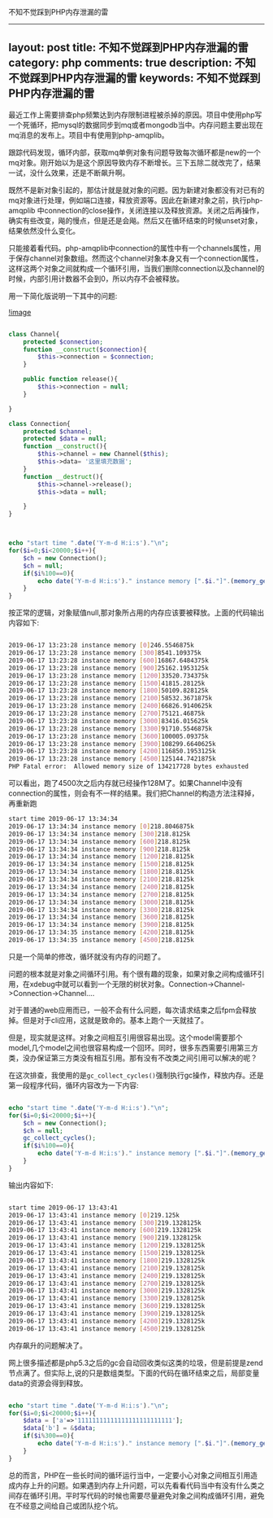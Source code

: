 不知不觉踩到PHP内存泄漏的雷

---
layout: post
title: 不知不觉踩到PHP内存泄漏的雷
category: php
comments: true
description: 不知不觉踩到PHP内存泄漏的雷
keywords: 不知不觉踩到PHP内存泄漏的雷
---


最近工作上需要排查php频繁达到内存限制进程被杀掉的原因。项目中使用php写一个死循环，把mysql的数据同步到mq或者mongodb当中。内存问题主要出现在mq消息的发布上。项目中有使用到php-amqplib。

跟踪代码发现，循环内部，获取mq单例对象有问题导致每次循环都是new的一个mq对象。刚开始以为是这个原因导致内存不断增长。三下五除二就改完了，结果一试，没什么效果，还是不断飙升啊。

既然不是新对象引起的，那估计就是就对象的问题。因为新建对象都没有对已有的mq对象进行处理，例如端口连接，释放资源等。因此在新建对象之前，执行php-amqplib 中connection的close操作，关闭连接以及释放资源。关闭之后再操作，确实有些改变，飚的慢点，但是还是会飚。然后又在循环结束的时候unset对象，结果依然没什么变化。

只能接着看代码。php-amqplib中connection的属性中有一个channels属性，用于保存channel对象数组。然而这个channel对象本身又有一个connection属性，这样这两个对象之间就构成一个循环引用，当我们删除connection以及channel的时候，内部引用计数器不会到0，所以内存不会被释放。

用一下简化版说明一下其中的问题:

[!image](http://blog.static.aiaiaini.com/blog-2019-06-27-01.JPG)

```php

class Channel{
    protected $connection;
    function __construct($connection){
        $this->connection = $connection;
    }

    public function release(){
        $this->connection = null;
    }

}

class Connection{
    protected $channel;
    protected $data = null;
    function __construct(){
        $this->channel = new Channel($this);
        $this->data= '这里填充数据';
    }
    function __destruct(){
        $this->channel->release();
        $this->data = null;

    }
}



echo "start time ".date('Y-m-d H:i:s')."\n";
for($i=0;$i<20000;$i++){
    $ch = new Connection();
    $ch = null;
    if($i%100==0){
        echo date('Y-m-d H:i:s')." instance memory [".$i."]".(memory_get_usage()/1024)."k\n";
    }
}

```

按正常的逻辑，对象赋值null,那对象所占用的内存应该要被释放。上面的代码输出内容如下:

```sh

2019-06-17 13:23:28 instance memory [0]246.5546875k
2019-06-17 13:23:28 instance memory [300]8541.109375k
2019-06-17 13:23:28 instance memory [600]16867.6484375k
2019-06-17 13:23:28 instance memory [900]25162.1953125k
2019-06-17 13:23:28 instance memory [1200]33520.734375k
2019-06-17 13:23:28 instance memory [1500]41815.28125k
2019-06-17 13:23:28 instance memory [1800]50109.828125k
2019-06-17 13:23:28 instance memory [2100]58532.3671875k
2019-06-17 13:23:28 instance memory [2400]66826.9140625k
2019-06-17 13:23:28 instance memory [2700]75121.46875k
2019-06-17 13:23:28 instance memory [3000]83416.015625k
2019-06-17 13:23:28 instance memory [3300]91710.5546875k
2019-06-17 13:23:28 instance memory [3600]100005.09375k
2019-06-17 13:23:28 instance memory [3900]108299.6640625k
2019-06-17 13:23:28 instance memory [4200]116850.1953125k
2019-06-17 13:23:28 instance memory [4500]125144.7421875k
PHP Fatal error:  Allowed memory size of 134217728 bytes exhausted

```

可以看出，跑了4500次之后内存就已经操作128M了。如果Channel中没有connection的属性，则会有不一样的结果。我们把Channel的构造方法注释掉，再重新跑

```sh
start time 2019-06-17 13:34:34
2019-06-17 13:34:34 instance memory [0]218.8046875k
2019-06-17 13:34:34 instance memory [300]218.8125k
2019-06-17 13:34:34 instance memory [600]218.8125k
2019-06-17 13:34:34 instance memory [900]218.8125k
2019-06-17 13:34:34 instance memory [1200]218.8125k
2019-06-17 13:34:34 instance memory [1500]218.8125k
2019-06-17 13:34:34 instance memory [1800]218.8125k
2019-06-17 13:34:34 instance memory [2100]218.8125k
2019-06-17 13:34:34 instance memory [2400]218.8125k
2019-06-17 13:34:34 instance memory [2700]218.8125k
2019-06-17 13:34:34 instance memory [3000]218.8125k
2019-06-17 13:34:34 instance memory [3300]218.8125k
2019-06-17 13:34:34 instance memory [3600]218.8125k
2019-06-17 13:34:34 instance memory [3900]218.8125k
2019-06-17 13:34:35 instance memory [4200]218.8125k
2019-06-17 13:34:35 instance memory [4500]218.8125k


```

只是一个简单的修改，循环就没有内存的问题了。

问题的根本就是对象之间循环引用。有个很有趣的现象，如果对象之间构成循环引用，在xdebug中就可以看到一个无限的树状对象。Connection->Channel->Connection->Channel....

对于普通的web应用而已，一般不会有什么问题，每次请求结束之后fpm会释放掉。但是对于cli应用，这就是致命的。基本上跑个一天就挂了。

但是，现实就是这样。对象之间相互引用很容易出现。这个model需要那个model,几个model之间也很容易构成一个回环。同时，很多东西需要引用第三方类，没办保证第三方类没有相互引用。那有没有不改类之间引用可以解决的呢？

在这次排查，我使用的是```gc_collect_cycles()```强制执行gc操作，释放内存。还是第一段程序代码，循环内容改为一下内容:

```php

echo "start time ".date('Y-m-d H:i:s')."\n";
for($i=0;$i<20000;$i++){
    $ch = new Connection();
    $ch = null;
    gc_collect_cycles();
    if($i%100==0){
        echo date('Y-m-d H:i:s')." instance memory [".$i."]".(memory_get_usage()/1024)."k\n";
    }
}
```

输出内容如下:

```sh

start time 2019-06-17 13:43:41
2019-06-17 13:43:41 instance memory [0]219.125k
2019-06-17 13:43:41 instance memory [300]219.1328125k
2019-06-17 13:43:41 instance memory [600]219.1328125k
2019-06-17 13:43:41 instance memory [900]219.1328125k
2019-06-17 13:43:41 instance memory [1200]219.1328125k
2019-06-17 13:43:41 instance memory [1500]219.1328125k
2019-06-17 13:43:41 instance memory [1800]219.1328125k
2019-06-17 13:43:41 instance memory [2100]219.1328125k
2019-06-17 13:43:41 instance memory [2400]219.1328125k
2019-06-17 13:43:41 instance memory [2700]219.1328125k
2019-06-17 13:43:41 instance memory [3000]219.1328125k
2019-06-17 13:43:41 instance memory [3300]219.1328125k
2019-06-17 13:43:41 instance memory [3600]219.1328125k
2019-06-17 13:43:41 instance memory [3900]219.1328125k
2019-06-17 13:43:41 instance memory [4200]219.1328125k
2019-06-17 13:43:41 instance memory [4500]219.1328125k

```

内存飙升的问题解决了。



网上很多描述都是php5.3之后的gc会自动回收类似这类的垃圾，但是前提是zend节点满了。但实际上,说的只是数组类型。下面的代码在循环结束之后，局部变量data的资源会得到释放。

```php

echo "start time ".date('Y-m-d H:i:s')."\n";
for($i=0;$i<20000;$i++){
    $data = ['a'=>'11111111111111111111111111'];
    $data['b'] = &$data;
    if($i%300==0){
        echo date('Y-m-d H:i:s')." instance memory [".$i."]".(memory_get_usage()/1024)."k\n";
    }
}
```


总的而言，PHP在一些长时间的循环运行当中，一定要小心对象之间相互引用造成内存上升的问题。如果遇到内存上升问题，可以先看看代码当中有没有什么类之间存在循环引用。平时写代码的时候也需要尽量避免对象之间构成循环引用，避免在不经意之间给自己或团队挖个坑。